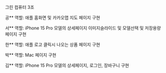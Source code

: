그린 컴퓨터 3조

공**
  역할: 애플 홈화면 및 카카오맵 지도 페이지 구현

서**
  역할: iPhone 15 Pro 모델의 상세페이지 이미지슬라이드 및 모델선택 및 저장용량 페이지 구현

한**
   역할: 애플 로고 클릭시 나오는 상품 페이지 구현

박**
   역할: Mac 페이지 구현

김**
  역할: iPhone 15 Pro 모델의 상세페이지, 로그인, 장바구니 구현

